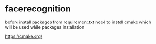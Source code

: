 # facerecognition

before install packages from requirement.txt need to install cmake which will be used while packages installation

https://cmake.org/
